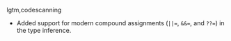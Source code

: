 lgtm,codescanning
* Added support for modern compound assignments (`||=`, `&&=`, and `??=`) in the type inference. 
